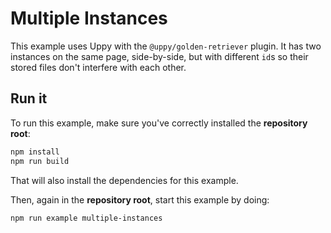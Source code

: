 # Multiple Instances

This example uses Uppy with the `@uppy/golden-retriever` plugin.
It has two instances on the same page, side-by-side, but with different `id`s so their stored files don't interfere with each other.

## Run it

To run this example, make sure you've correctly installed the **repository root**:

```bash
npm install
npm run build
```

That will also install the dependencies for this example.

Then, again in the **repository root**, start this example by doing:

```bash
npm run example multiple-instances
```
